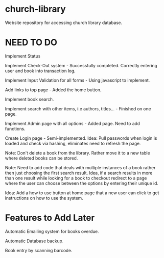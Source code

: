 # church-library
Website repository for accessing church library database.

NEED TO DO
===============

Implement Status

Implement Check-Out system - Successfully completed. Correctly entering user and book into transaction log.

Implement Input Validation for all forms - Using javascript to implement.

Add links to top page - Added the home button.

Implement book search.

Implement search with other items, i.e authors, titles... - Finished on one page.

Implement Admin page with all options - Added page. Need to add functions.

Create Login page - Semi-implemented. Idea: Pull passwords when login is loaded and check via hashing, eliminates need to refresh the page.

Note: Don't delete a book from the library. Rather move it to a new table where deleted books can be stored.

Note: Need to add code that deals with multiple instances of a book rather then just choosing the first search result. Idea, if a search results in more than one result while looking for a book to checkout redirect to a page where the user can choose between the options by entering their unique id.

Idea: Add a how to use button at home page that a new user can click to get instructions on how to use the system.


Features to Add Later
======================

Automatic Emailing system for books overdue.

Automatic Database backup.

Book entry by scanning barcode.
